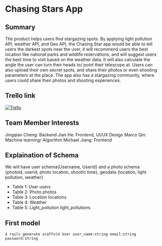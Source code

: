 # Chasing Stars App


## Summary
The product helps users find stargazing spots. By applying light pollution API, weather API, and Geo API, the Chasing Star app would be able to tell users the darkest spots near the user, it will recommend users the best location like national parks and wildlife reservations, and will suggest users the best time to visit based on the weather data. It will also calculate the angle the user can turn their heads to/ point their telescope at. Users can also upload their own secret spots, and share their photos or even shooting parameters at the place. The app also has a stargazing community, where users could share their photos and shooting experiences. 

## Trello link
[![Trello](https://img.shields.io/badge/Trello-%23026AA7.svg?style=for-the-badge&logo=Trello&logoColor=white)][1]

## Team Member Interests
Jingqian Cheng: Backend
Jian He: Frontend, UI/UX Design
Marco Qin: Machine learning/ Algorithm 
Michael Jiang: Frontend

## Explaination of Schema

We will have user schema{Username, Userid} and a photo schema {photoid, userid, photo location, shootin time}, geodata {location, light pollution, weather}

- Table 1: User users
- Table 2: Photo photos
- Table 3: Location locations
- Table 4: Weather
- Table 5: Light_pollution light_pollutions

## First model
```
$ rails generate scaffold User user_name:string email:string password:string
```

[1]: https://trello.com/invite/b/LLSmtsFl/ed133625c73fabd43e51ee04609c263f/app-development
